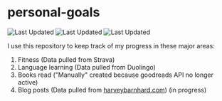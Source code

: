 # personal-goals
![Last Updated](https://img.shields.io/date/1625278572?color=FC4C02&label=Fitness%20Updated&logo=strava)
![Last Updated](https://img.shields.io/date/1625278572?color=7ac70c&label=Language%20Updated&logo=duolingo)
![Last Updated](https://img.shields.io/date/1625278572?color=e9e5cd&label=Books%20Updated&logo=goodreads)

I use this repository to keep track of my progress in these major areas:

1. Fitness (Data pulled from Strava)
2. Language learning (Data pulled from Duolingo)
3. Books read ("Manually" created because goodreads API no longer active)
4. Blog posts (Data pulled from [harveybarnhard.com](https://harveybarnhard.com)) (in progress)
